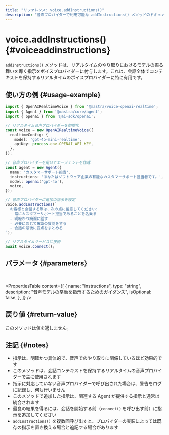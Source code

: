 ```yaml
---
title: "リファレンス: voice.addInstructions()"
description: "音声プロバイダーで利用可能な addInstructions() メソッドのドキュメント。音声モデルの動作をガイドするための指示を追加します。"
---
```


# voice.addInstructions() \{#voiceaddinstructions\}

`addInstructions()` メソッドは、リアルタイムのやり取りにおけるモデルの振る舞いを導く指示をボイスプロバイダーに付与します。これは、会話全体でコンテキストを保持するリアルタイムのボイスプロバイダーに特に有用です。

## 使い方の例 \{#usage-example\}

```typescript
import { OpenAIRealtimeVoice } from '@mastra/voice-openai-realtime';
import { Agent } from '@mastra/core/agent';
import { openai } from '@ai-sdk/openai';

// リアルタイム音声プロバイダーを初期化
const voice = new OpenAIRealtimeVoice({
  realtimeConfig: {
    model: 'gpt-4o-mini-realtime',
    apiKey: process.env.OPENAI_API_KEY,
  },
});

// 音声プロバイダーを用いてエージェントを作成
const agent = new Agent({
  name: 'カスタマーサポート担当',
  instructions: 'あなたはソフトウェア企業の有能なカスタマーサポート担当者です。',
  model: openai('gpt-4o'),
  voice,
});

// 音声プロバイダーに追加の指示を設定
voice.addInstructions(`
  お客様と会話する際は、次の点に留意してください:
  - 常にカスタマーサポート担当であることを名乗る
  - 明瞭かつ簡潔に話す
  - 必要に応じて確認の質問をする
  - 会話の最後に要点をまとめる
`);

// リアルタイムサービスに接続
await voice.connect();
```

## パラメータ \{#parameters\}

<br />

<PropertiesTable
  content={[
  {
    name: "instructions",
    type: "string",
    description: "音声モデルの挙動を指示するためのガイダンス",
    isOptional: false,
  },
]}
/>

## 戻り値 \{#return-value\}

このメソッドは値を返しません。

## 注記 \{#notes\}

* 指示は、明確かつ具体的で、音声でのやり取りに関係しているほど効果的です
* このメソッドは、会話コンテキストを保持するリアルタイムの音声プロバイダーで主に使用されます
* 指示に対応していない音声プロバイダーで呼び出された場合は、警告をログに記録し、何も行いません
* このメソッドで追加した指示は、関連する Agent が提供する指示と通常は統合されます
* 最良の結果を得るには、会話を開始する前（`connect()` を呼び出す前）に指示を追加してください
* `addInstructions()` を複数回呼び出すと、プロバイダーの実装によっては既存の指示を置き換える場合と追記する場合があります